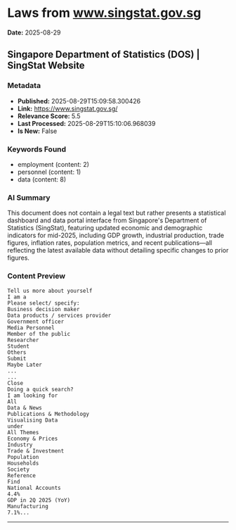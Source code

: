 # Laws from www.singstat.gov.sg
**Date:** 2025-08-29

## Singapore Department of Statistics (DOS) | SingStat Website

### Metadata
- **Published:** 2025-08-29T15:09:58.300426
- **Link:** https://www.singstat.gov.sg/
- **Relevance Score:** 5.5
- **Last Processed:** 2025-08-29T15:10:06.968039
- **Is New:** False

### Keywords Found
- employment (content: 2)
- personnel (content: 1)
- data (content: 8)

### AI Summary
This document does not contain a legal text but rather presents a statistical dashboard and data portal interface from Singapore's Department of Statistics (SingStat), featuring updated economic and demographic indicators for mid-2025, including GDP growth, industrial production, trade figures, inflation rates, population metrics, and recent publications—all reflecting the latest available data without detailing specific changes to prior figures.

### Content Preview
```
Tell us more about yourself
I am a
Please select/ specify:
Business decision maker
Data products / services provider
Government officer
Media Personnel
Member of the public
Researcher
Student
Others
Submit
Maybe Later
...
...
Close
Doing a quick search?
I am looking for
All
Data & News
Publications & Methodology
Visualising Data
under
All Themes
Economy & Prices
Industry
Trade & Investment
Population
Households
Society
Reference
Find
National Accounts
4.4%
GDP in 2Q 2025 (YoY)
Manufacturing
7.1%...
```

---

